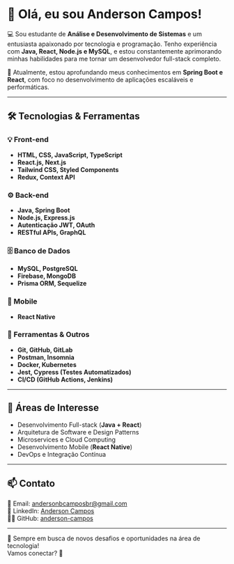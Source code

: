 # 👋 Olá, eu sou Anderson Campos!

💻 Sou estudante de **Análise e Desenvolvimento de Sistemas** e um entusiasta apaixonado por tecnologia e programação. Tenho experiência com **Java, React, Node.js e MySQL**, e estou constantemente aprimorando minhas habilidades para me tornar um desenvolvedor full-stack completo.

🚀 Atualmente, estou aprofundando meus conhecimentos em **Spring Boot e React**, com foco no desenvolvimento de aplicações escaláveis e performáticas.

---

## 🛠️ Tecnologias & Ferramentas
### 💡 Front-end
- **HTML, CSS, JavaScript, TypeScript**
- **React.js, Next.js**
- **Tailwind CSS, Styled Components**
- **Redux, Context API**

### ⚙️ Back-end
- **Java, Spring Boot**
- **Node.js, Express.js**
- **Autenticação JWT, OAuth**
- **RESTful APIs, GraphQL**

### 🗄️ Banco de Dados
- **MySQL, PostgreSQL**
- **Firebase, MongoDB**
- **Prisma ORM, Sequelize**

### 📱 Mobile
- **React Native**

### 🔧 Ferramentas & Outros
- **Git, GitHub, GitLab**
- **Postman, Insomnia**
- **Docker, Kubernetes**
- **Jest, Cypress (Testes Automatizados)**
- **CI/CD (GitHub Actions, Jenkins)**

---

## 📌 Áreas de Interesse
- Desenvolvimento Full-stack (**Java + React**)
- Arquitetura de Software e Design Patterns
- Microservices e Cloud Computing
- Desenvolvimento Mobile (**React Native**)
- DevOps e Integração Contínua

---

## 📫 Contato
📧 Email: [andersonbcamposbr@gmail.com](mailto:andersonbcamposbr@gmail.com)  
💼 LinkedIn: [Anderson Campos](https://www.linkedin.com/in/anderson-campos)  
👨‍💻 GitHub: [anderson-campos](https://github.com/anderson-campos)

---

🌱 Sempre em busca de novos desafios e oportunidades na área de tecnologia!  
Vamos conectar? 🚀  
